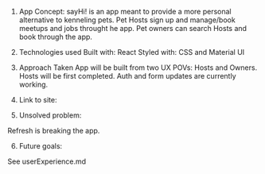 

1. App Concept:
    sayHi! is an app meant to provide a more personal alternative to kenneling pets. Pet Hosts sign up and manage/book meetups and jobs throught he app. Pet owners can search Hosts and book through the app. 


2. Technologies used
    Built with: React
    Styled with: CSS and Material UI



3. Approach Taken
    App will be built from two UX POVs: Hosts and Owners. 
    Hosts will be first completed. Auth and form updates are currently working.


4. Link to site:



5. Unsolved problem:

Refresh is breaking the app.  

6. Future goals:

See userExperience.md
